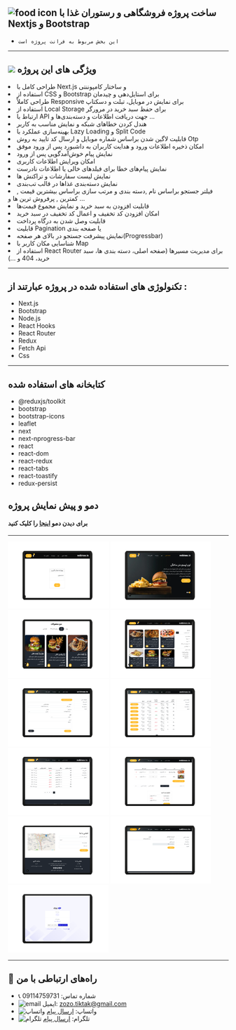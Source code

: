 ## ![food icon](https://img.icons8.com/color/24/hamburger.png) ساخت پروژه فروشگاهی و رستوران غذا با Nextjs و Bootstrap

- `این بخش مربوط به فرانت پروژه است
`

---


## ![](https://img.icons8.com/?size=25&id=qbPAZjbNRPIS&format=png&color=000000) ویژگی های این پروژه

<p dir="rtl" align="right">

<li> طراحی کامل با Next.js و ساختار کامپوننتی
</li>
<li> استفاده از CSS و Bootstrap برای استایل‌دهی و چیدمان 
 </li>
<li> طراحی کاملاً Responsive برای نمایش در موبایل، تبلت و دسکتاپ
</li>
<li> استفاده از Local Storage برای حفظ سبد خرید در مرورگر
</li>
<li> ارتباط با API جهت دریافت  اطلاعات و دسته‌بندی‌ها و ... 
</li>
<li> هندل کردن خطاهای شبکه و نمایش مناسب به کاربر
</li>
<li> بهینه‌سازی عملکرد با Lazy Loading و Split Code
</li>
<li> قابلیت لاگین شدن براساس شماره موبایل و ارسال کد تایید به روش Otp
</li>
<li>  امکان ذخیره اطلاعات ورود و هدایت کاربران به داشبورد پس از ورود موفق
</li>
<li> نمایش پیام خوش‌آمدگویی    پس از ورود 
</li>
<li> امکان ویرایش اطلاعات کاربری
</li>
<li> نمایش پیام‌های خطا برای فیلدهای خالی یا اطلاعات نادرست
</li>
<li> نمایش لیست سفارشات و تراکنش ها
</li>
<li> نمایش دسته‌بندی غذاها در قالب تب‌بندی </li>
<li> فیلتر جستجو براساس نام ,دسته بندی و مرتب سازی براساس بیشترین قیمت , کمترین  , پرفروش ترین ها و ...
</li>
<li>قابلیت افزودن به سبد خرید و نمایش مجموع قیمت‌ها 
</li>
<li>امکان افزودن کد تخفیف و اعمال کد تخفیف در سبد خرید
</li>
<li> قابلیت وصل شدن به درگاه پرداخت 
</li>
<li> قابلیت Pagination یا صفحه بندی
</li>
<li>  نمایش پیشرفت جستجو در بالای  هر صفحه(Progressbar)
</li>
<li> شناسایی مکان کاربر با Map
</li>
<li> استفاده از React Router برای مدیریت مسیرها (صفحه اصلی، دسته‌ بندی ها، سبد خرید، 404 و ...)
</li>

</p>

---

## تکنولوژی های استفاده شده در پروژه عبارتند از :


<p dir="rtl" align="right">
<ul>
<li>Next.js</li>
<li>Bootstrap</li>
<li>Node.js</li>
<li>React Hooks</li>
<li>React Router</li>
<li>Redux</li>
<li>Fetch Api</li>
<li>Css</li>
</ul>
</p>

---

## کتابخانه های استفاده شده
- @reduxjs/toolkit
- bootstrap
- bootstrap-icons
- leaflet
- next
- next-nprogress-bar
- react
- react-dom
- react-redux
- react-tabs
- react-toastify
- redux-persist

## دمو و پیش نمایش پروژه
#### برای دیدن دمو [اینجا](https://next-shoping-project.vercel.app/) را کلیک کنید

---

<p>
  <img src="image/11.png" width="230"/>
  <img src="image/1.png" width="230"/>
  <img src="image/3.png" width="230"/>
  <img src="image/4.png" width="230"/>
  <img src="image/5.png" width="230"/>
  <img src="image/6.png" width="230"/>
  <img src="image/7.png" width="230"/>
  <img src="image/8.png" width="230"/>
  <img src="image/2.png" width="230"/>
  <img src="image/9.png" width="230"/>
  <img src="image/10.png" width="230"/>
</p>

---

## 📢 راه‌های ارتباطی با من

- 📞 شماره تماس: 09114759731
- ![email](https://img.icons8.com/?size=20&id=P7UIlhbpWzZm&format=png&color=000000) ایمیل: zozo.tiktak@gmail.com
- ![واتساپ](https://img.icons8.com/color/24/whatsapp--v1.png) واتساپ:  [ارسال پیام](https://wa.me/989114759731)
- ![تلگرام](https://img.icons8.com/?size=25&id=EWzVSK2hyV9H&format=png&color=000000) تلگرام: [ارسال پیام](https://t.me/ZohreZamany)




